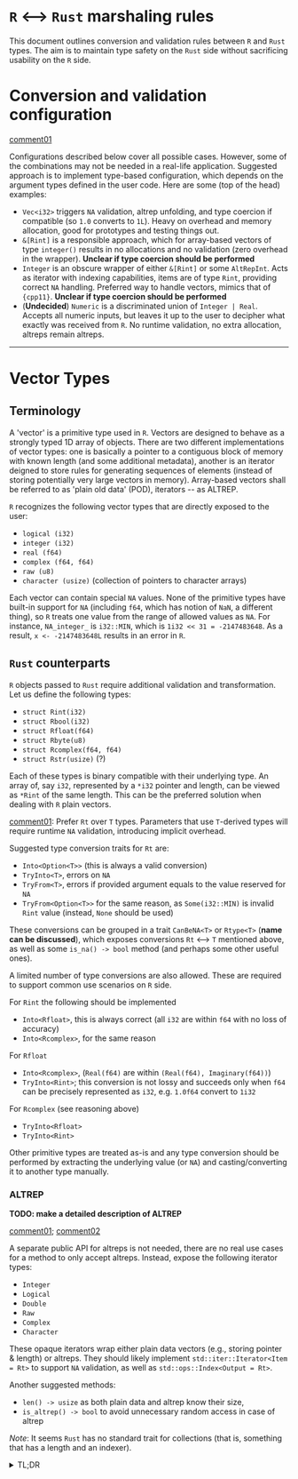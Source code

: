 # `R` <--> `Rust` marshaling rules

This document outlines conversion and validation rules between `R` and `Rust` types.
The aim is to maintain type safety on the `Rust` side without sacrificing usability on the `R` side.


# Conversion and validation configuration
[comment01](https://github.com/extendr/extendr/pull/261#discussion_r690303432)

Configurations described below cover all possible cases. However, some of the combinations may not be needed in a real-life application. Suggested approach is to implement type-based configuration, which depends on the argument types defined in the user code. Here are some (top of the head) examples:

- `Vec<i32>` triggers `NA` validation, altrep unfolding, and type coercion if compatible (so `1.0` converts to `1L`). Heavy on overhead and memory allocation, good for prototypes and testing things out.
- `&[Rint]` is a responsible approach, which for array-based vectors of type `integer()` results in no allocations and no validation (zero overhead in the wrapper). **Unclear if type coercion should be performed**
- `Integer` is an obscure wrapper of either `&[Rint]` or some `AltRepInt`. Acts as iterator with indexing capabilities, items are of type `Rint`, providing correct `NA` handling. Preferred way to handle vectors, mimics that of `{cpp11}`. **Unclear if type coercion should be performed**
- (**Undecided**) `Numeric` is a discriminated union of `Integer | Real`. Accepts all numeric inputs, but leaves it up to the user to decipher what exactly was received from `R`. No runtime validation, no extra allocation, altreps remain altreps. 


----------------------------------------------------------------------------

# Vector Types
## Terminology
A 'vector' is a primitive type used in `R`. Vectors are designed to behave as a strongly typed 1D array of objects. There are two different implementations of vector types: one is basically a pointer to a contiguous block of memory with known length (and some additional metadata), another is an iterator deigned to store rules for generating sequences of elements (instead of storing potentially very large vectors in memory). Array-based vectors shall be referred to as 'plain old data' (POD), iterators -- as ALTREP.

`R` recognizes the following vector types that are directly exposed to the user:
 - `logical (i32)`
 - `integer (i32)`
 - `real (f64)`
 - `complex (f64, f64)`
 - `raw (u8)`
 - `character (usize)` (collection of pointers to character arrays)

Each vector can contain special `NA` values. None of the primitive types have built-in support for `NA` (including `f64`, which has notion of `NaN`, a different thing), so `R` treats one value from the range of allowed values as `NA`. For instance, `NA_integer_` is `i32::MIN`, which is `1i32 << 31 = -2147483648`. As a result, `x <- -2147483648L` results in an error in `R`.

## `Rust` counterparts

`R` objects passed to `Rust` require additional validation and transformation. Let us define the following types:
- `struct Rint(i32)`
- `struct Rbool(i32)`
- `struct Rfloat(f64)`
- `struct Rbyte(u8)`
- `struct Rcomplex(f64, f64)`
- `struct Rstr(usize)` (?)

Each of these types is binary compatible with their underlying type. An array of, say `i32`, represented by a `*i32` pointer and length, can be viewed as `*Rint` of the same length. 
This can be the preferred solution when dealing with `R` plain vectors.

[comment01](https://github.com/extendr/extendr/pull/261#issuecomment-901096354):
Prefer `Rt` over `T` types. Parameters that use `T`-derived types will require runtime `NA` validation, introducing implicit overhead.

Suggested type conversion traits for `Rt` are:
- `Into<Option<T>>` (this is always a valid conversion)
- `TryInto<T>`, errors on `NA`
- `TryFrom<T>`, errors if provided argument equals to the value reserved for `NA`
- `TryFrom<Option<T>>` for the same reason, as `Some(i32::MIN)` is invalid `Rint` value (instead, `None` should be used)

These conversions can be grouped in a trait `CanBeNA<T>` or `Rtype<T>` (**name can be discussed**), which exposes conversions `Rt` <--> `T` mentioned above, as well as some `is_na() -> bool` method (and perhaps some other useful ones).

A limited number of type conversions are also allowed. These are required to support common use scenarios on `R` side.

For `Rint` the following should be implemented
- `Into<Rfloat>`, this is always correct (all `i32` are within `f64` with no loss of accuracy)
- `Into<Rcomplex>`, for the same reason
  
For `Rfloat`
- `Into<Rcomplex>`, (`Real(f64)` are within `(Real(f64), Imaginary(f64))`)
- `TryInto<Rint>`; this conversion is not lossy and succeeds only when `f64` can be precisely represented as `i32`, e.g. `1.0f64` convert to `1i32`

For `Rcomplex` (see reasoning above)
- `TryInto<Rfloat>`
- `TryInto<Rint>`

Other primitive types are treated as-is and any type conversion should be performed by extracting the underlying value (or `NA`) and casting/converting it to another type manually.

### ALTREP
**TODO: make a detailed description of ALTREP**

[comment01](https://github.com/extendr/extendr/pull/261#discussion_r690781040); 
[comment02](https://github.com/extendr/extendr/pull/261#discussion_r690786944)

A separate public API for altreps is not needed, there are no real use cases for a method to only accept altreps. Instead, expose the following iterator types:
- `Integer`
- `Logical`
- `Double`
- `Raw`
- `Complex`
- `Character`

These opaque iterators wrap either plain data vectors (e.g., storing pointer & length) or altreps. 
They should likely implement `std::iter::Iterator<Item = Rt>` to support `NA` validation, as well as `std::ops::Index<Output = Rt>`.

Another suggested methods:
- `len() -> usize` as both plain data and altrep know their size,
- `is_altrep() -> bool` to avoid unnecessary random access in case of altrep

*Note*: It seems `Rust` has no standard trait for collections (that is, something that has a length and an indexer).


<details>
<summary> TL;DR </summary>
Here is a set of functions with different parameter types and allowed arguments.

1. Default (aka comfortable on both ends)
```Rust
#[extendr]
fn fn_1(x : &[i32])
```
| `R` type               | Allocation  | Coercion | Error            | Validation         |
| ---------------------- | ----------- | -------- | ---------------- | ------------------ |
| `integer()`            | No          | No       |  If `NA` found   | Runtime            |
| `altrep_integer()`     | Yes         | No       |  If `NA` found   | Runtime            |
| `real()` / `complex()` | Yes         | Yes      |  If `NA` found   | Runtime |

2. Close to metal (aka performance)
```Rust
#[extendr(validation = Relaxed, altrep_handling = IteratorOnly, coercion = NoCoercion)]
fn fn_2(x : Integer)
```
| `R` type               | Allocation  | Coercion | Error            | Validation  |
| ---------------------- | ----------- | -------- | ---------------- | ----------- |
| `integer()`            | No          | No       |  No              | None        |
| `altrep_integer()`     | No          | No       |  No              | None        |

3. Reasonable 
```Rust
#[extendr(validation = Strict, altrep_handling = UnfoldToVec, coercion = SafeCoercion)]
fn fn_3(x : &[Rint])
```
| `R` type               | Allocation  | Coercion | Error               | Validation         |
| ---------------------- | ----------- | -------- | ------------------- | ------------------ |
| `integer()`            | No          | No       |  No                 | User               |
| `altrep_integer()`     | Yes         | No       |  No                 | User               |
| `real()` / `complex()` | Yes         | Yes      |  If `x != floor(x)` | Runtime & User     |

</details>